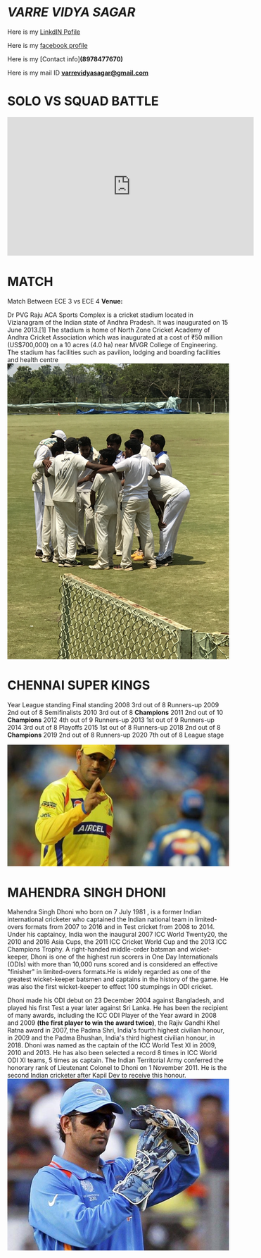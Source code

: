 #  _VARRE VIDYA SAGAR_

Here is my [LinkdIN Pofile](https://www.linkedin.com/in/varre-vidya-sagar-170b3511b/)

Here is my [facebook profile](https://www.facebook.com/vidyasagarchinnu143/)

Here is my [Contact info]**(8978477670)**

Here is my mail ID **varrevidyasagar@gmail.com**

# SOLO VS SQUAD BATTLE


<iframe width="560" height="315" src="https://www.youtube-nocookie.com/embed/KvWJ5Snwpw8" frameborder="0" allow="accelerometer; autoplay; clipboard-write; encrypted-media; gyroscope; picture-in-picture" allowfullscreen></iframe>




# MATCH
Match Between ECE 3 vs ECE 4
**Venue:**

Dr PVG Raju ACA Sports Complex is a cricket stadium located in Vizianagram of the Indian state of Andhra Pradesh. It was inaugurated on 15 June 2013.[1] The stadium is home of North Zone Cricket Academy of Andhra Cricket Association which was inaugurated at a cost of ₹50 million (US$700,000) on a 10 acres (4.0 ha) near MVGR College of Engineering. The stadium has facilities such as pavilion, lodging and boarding facilities and health centre
![Cricket photo](cricket.JPG)


# CHENNAI SUPER KINGS 




Year	League standing	Final standing
2008	3rd out of 8	Runners-up
2009	2nd out of 8	Semifinalists
2010	3rd out of 8	**Champions**
2011	2nd out of 10	**Champions**
2012	4th out of 9	Runners-up
2013	1st out of 9	Runners-up
2014	3rd out of 8	Playoffs
2015	1st out of 8	Runners-up
2018	2nd out of 8	**Champions**
2019	2nd out of 8	Runners-up
2020	7th out of 8	League stage




![mahi](captainmsd.jpg)




# MAHENDRA SINGH DHONI


Mahendra Singh Dhoni who  born on 7 July 1981 , is a former Indian international cricketer who captained the Indian national team in limited-overs formats from 2007 to 2016 and in Test cricket from 2008 to 2014. Under his captaincy, India won the inaugural 2007 ICC World Twenty20, the 2010 and 2016 Asia Cups, the 2011 ICC Cricket World Cup and the 2013 ICC Champions Trophy. A right-handed middle-order batsman and wicket-keeper, Dhoni is one of the highest run scorers in One Day Internationals (ODIs) with more than 10,000 runs scored and is considered an effective "finisher" in limited-overs formats.He is widely regarded as one of the greatest wicket-keeper batsmen and captains in the history of the game. He was also the first wicket-keeper to effect 100 stumpings in ODI cricket.

Dhoni made his ODI debut on 23 December 2004 against Bangladesh, and played his first Test a year later against Sri Lanka. He has been the recipient of many awards, including the ICC ODI Player of the Year award in 2008 and 2009 **(the first player to win the award twice)**, the Rajiv Gandhi Khel Ratna award in 2007, the Padma Shri, India's fourth highest civilian honour, in 2009 and the Padma Bhushan, India's third highest civilian honour, in 2018. Dhoni was named as the captain of the ICC World Test XI in 2009, 2010 and 2013. He has also been selected a record 8 times in ICC World ODI XI teams, 5 times as captain. The Indian Territorial Army conferred the honorary rank of Lieutenant Colonel to Dhoni on 1 November 2011. He is the second Indian cricketer after Kapil Dev to receive this honour.
![msdian](dhoni.jpg)







